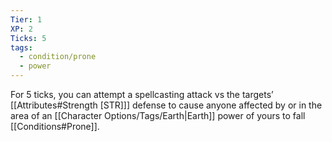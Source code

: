 ```yaml
---
Tier: 1
XP: 2
Ticks: 5
tags:
  - condition/prone
  - power
---
```

For 5 ticks, you can attempt a spellcasting attack vs the targets’ [[Attributes#Strength [STR]]] defense to cause anyone affected by or in the area of an [[Character Options/Tags/Earth|Earth]] power of yours to fall [[Conditions#Prone]].